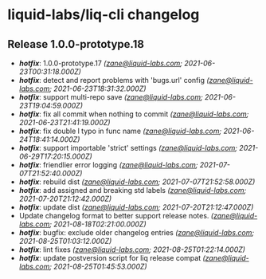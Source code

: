 # liquid-labs/liq-cli changelog


## Release 1.0.0-prototype.18
* _**hotfix**_: 1.0.0-prototype.17 _(zane@liquid-labs.com; 2021-06-23T00:31:18.000Z)_
* _**hotfix**_: detect and report problems with 'bugs.url' config _(zane@liquid-labs.com; 2021-06-23T18:31:32.000Z)_
* _**hotfix**_: support multi-repo save _(zane@liquid-labs.com; 2021-06-23T19:04:59.000Z)_
* _**hotfix**_: fix all commit when nothing to commit _(zane@liquid-labs.com; 2021-06-23T21:41:19.000Z)_
* _**hotfix**_: fix double l typo in func name _(zane@liquid-labs.com; 2021-06-24T18:41:14.000Z)_
* _**hotfix**_: support importable 'strict' settings _(zane@liquid-labs.com; 2021-06-29T17:20:15.000Z)_
* _**hotfix**_: friendlier error logging _(zane@liquid-labs.com; 2021-07-07T21:52:40.000Z)_
* _**hotfix**_: rebuild dist _(zane@liquid-labs.com; 2021-07-07T21:52:58.000Z)_
* _**hotfix**_: add assigned and breaking std labels _(zane@liquid-labs.com; 2021-07-20T21:12:42.000Z)_
* _**hotfix**_: update dist _(zane@liquid-labs.com; 2021-07-20T21:12:47.000Z)_
* Update changelog format to better support release notes. _(zane@liquid-labs.com; 2021-08-18T02:21:00.000Z)_
* _**hotfix**_: bugfix: exclude older changelog entries _(zane@liquid-labs.com; 2021-08-25T01:03:12.000Z)_
* _**hotfix**_: lint fixes _(zane@liquid-labs.com; 2021-08-25T01:22:14.000Z)_
* _**hotfix**_: update postversion script for liq release compat _(zane@liquid-labs.com; 2021-08-25T01:45:53.000Z)_
